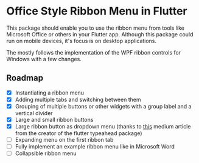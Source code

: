 # Office Style Ribbon Menu in Flutter
This package should enable you to use the ribbon menu from tools like Microsoft Office or others in your Flutter app. Although this package could run on mobile devices, it's focus is on desktop applications.

The mostly follows the implementation of the WPF ribbon controls for Windows with a few changes.

## Roadmap
- [x] Instantiating a ribbon menu
- [x] Adding multiple tabs and switching between them
- [x] Grouping of multiple buttons or other widgets with a group label and a vertical divider
- [x] Large and small ribbon buttons
- [x] Large ribbon button as dropdown menu (thanks to [this](https://medium.com/saugo360/https-medium-com-saugo360-flutter-using-overlay-to-display-floating-widgets-2e6d0e8decb9) medium article from the creator of the flutter typeahead package)
- [ ] Expanding menu on the first ribbon tab
- [ ] Fully implement an example ribbon menu like in Microsoft Word
- [ ] Collapsible ribbon menu